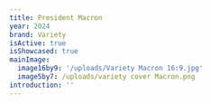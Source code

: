 ```yaml
---
title: President Macron
year: 2024
brand: Variety
isActive: true
isShowcased: true
mainImage:
  image16by9: '/uploads/Variety Macron 16:9.jpg'
  image5by7: /uploads/variety cover Macron.png
introduction: ''
---
```


